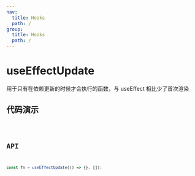 ```yaml
---
nav:
  title: Hooks
  path: /
group:
  title: Hooks
  path: /
---
```


# useEffectUpdate

用于只有在依赖更新的时候才会执行的函数，与 useEffect 相比少了首次渲染

## 代码演示

<code src='./demo' />

## API

```javascript
const fn = useEffectUpdate(() => {}, []);
```
